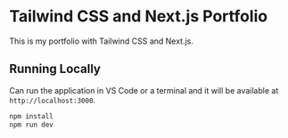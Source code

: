 # Tailwind CSS and Next.js Portfolio

This is my portfolio with Tailwind CSS and Next.js.

## Running Locally

Can run the application in VS Code or a terminal and it will be available at `http://localhost:3000`.

```bash
npm install
npm run dev
```
